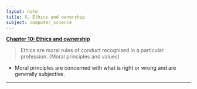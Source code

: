```yaml
---
layout: note
title: X. Ethics and ownership
subject: computer_science
---
```

<u><b>Chapter 10: Ethics and ownership</b></u>

> Ethics are moral rules of conduct recognised in a particular profession. (Moral principles and values)

- Moral principles are concerned with what is right or wrong and are generally subjective.

---
